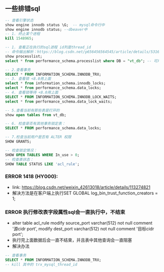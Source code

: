## 一些排错sql
```sql
-- 查看引擎状态
show engine innodb status \G;  -- mysql命令行中
show engine innodb status; --dbeaver中
-- 1. 终止某个进程
kill 1548965;

-- 1. 查看正在执行的sql进程 id列是thread_id 
-- 命令输出解析：https://blog.csdn.net/p656456564545/article/details/53169565
show processlist;
select * from performance_schema.processlist where DB = "vt_db"; -- 可用这个代替

-- 2.查看事务
SELECT * FROM INFORMATION_SCHEMA.INNODB_TRX;
-- 3. 查看锁 <8.0用上面
select * from information_schema.innodb_locks;
select * from performance_schema.data_locks;
-- 4. 查看锁等待 <8.0用上面
SELECT * FROM INFORMATION_SCHEMA.INNODB_LOCK_WAITS; 
select * from performance_schema.data_lock_waits;

-- 5.查看当前有那些表是打开的
show open tables from vt_db;

-- 6. 检查是否有其他事务锁定表：
SELECT * FROM performance_schema.data_locks;

-- 7.检查当前用户是否有 ALTER 权限
SHOW GRANTS;

-- 检查锁定情况：
SHOW OPEN TABLES WHERE In_use > 0;
-- 检查表状态：
SHOW TABLE STATUS LIKE 'acl_rule';
```

### ERROR 1418 (HY000):
- link: https://blog.csdn.net/weixin_42613018/article/details/113274821
- 解决方法是在客户端上执行SET GLOBAL log_bin_trust_function_creators = 1;

### ERROR 执行修改表字段属性sql会一直执行中，不结束
- alter table acl_rule modify source_port varchar(512) not null comment '源cidr port',  modify dest_port varchar(512) not null comment '目标cidr port';
- 执行完上面数据后会一直不结束，并且表中其他查询会一直阻塞
- 解决办法
```sql
-- 查看事务
SELECT * FROM INFORMATION_SCHEMA.INNODB_TRX;
-- kill 其中的 trx_mysql_thread_id
```
